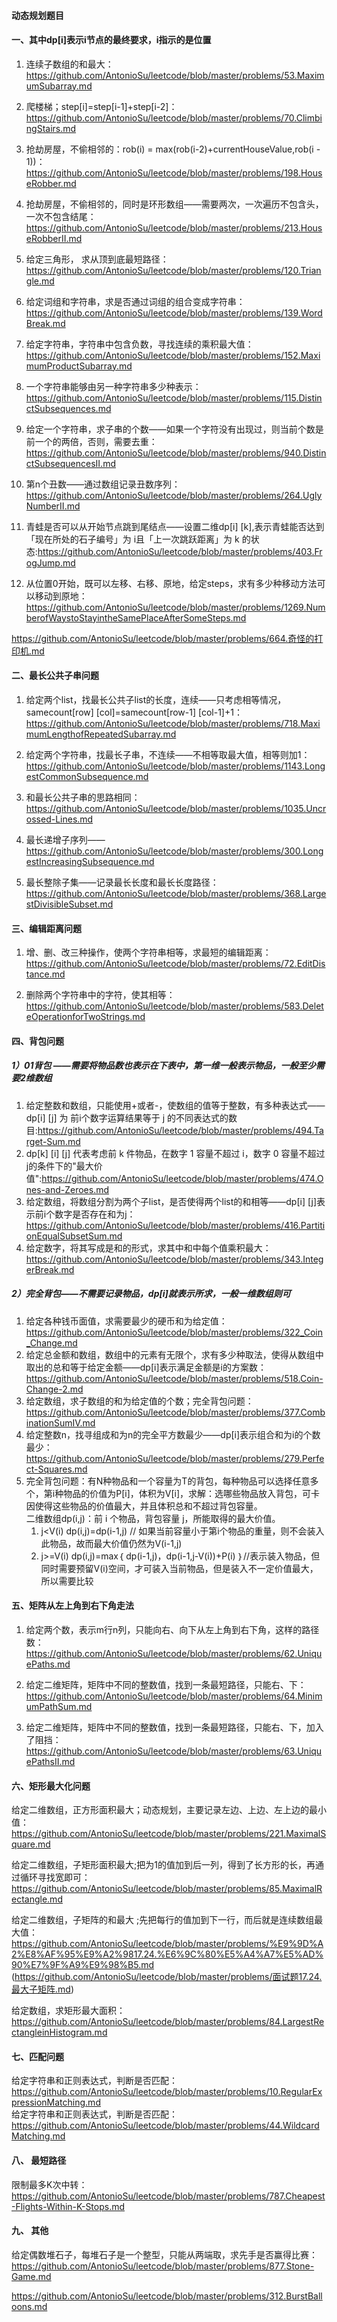#### **动态规划题目**

#### **一、其中dp[i]表示i节点的最终要求，i指示的是位置**  

1. 连续子数组的和最大：https://github.com/AntonioSu/leetcode/blob/master/problems/53.MaximumSubarray.md  

2. 爬楼梯；step[i]=step[i-1]+step[i-2]：https://github.com/AntonioSu/leetcode/blob/master/problems/70.ClimbingStairs.md  

3. 抢劫房屋，不偷相邻的：rob(i) = max(rob(i-2)+currentHouseValue,rob(i - 1))：https://github.com/AntonioSu/leetcode/blob/master/problems/198.HouseRobber.md  

4. 抢劫房屋，不偷相邻的，同时是环形数组——需要两次，一次遍历不包含头，一次不包含结尾：https://github.com/AntonioSu/leetcode/blob/master/problems/213.HouseRobberII.md

5. 给定三角形， 求从顶到底最短路径：https://github.com/AntonioSu/leetcode/blob/master/problems/120.Triangle.md 

6. 给定词组和字符串，求是否通过词组的组合变成字符串：https://github.com/AntonioSu/leetcode/blob/master/problems/139.WordBreak.md 

7. 给定字符串，字符串中包含负数，寻找连续的乘积最大值：https://github.com/AntonioSu/leetcode/blob/master/problems/152.MaximumProductSubarray.md 

8. 一个字符串能够由另一种字符串多少种表示：https://github.com/AntonioSu/leetcode/blob/master/problems/115.DistinctSubsequences.md

9. 给定一个字符串，求子串的个数——如果一个字符没有出现过，则当前个数是前一个的两倍，否则，需要去重：https://github.com/AntonioSu/leetcode/blob/master/problems/940.DistinctSubsequencesII.md

10. 第n个丑数——通过数组记录丑数序列：https://github.com/AntonioSu/leetcode/blob/master/problems/264.UglyNumberII.md

11. 青蛙是否可以从开始节点跳到尾结点——设置二维dp[i] [k],表示青蛙能否达到「现在所处的石子编号」为 i且「上一次跳跃距离」为 k 的状态:https://github.com/AntonioSu/leetcode/blob/master/problems/403.FrogJump.md

12. 从位置0开始，既可以左移、右移、原地，给定steps，求有多少种移动方法可以移动到原地：https://github.com/AntonioSu/leetcode/blob/master/problems/1269.NumberofWaystoStayintheSamePlaceAfterSomeSteps.md

https://github.com/AntonioSu/leetcode/blob/master/problems/664.奇怪的打印机.md



#### 二、最长公共子串问题

1. 给定两个list，找最长公共子list的长度，连续——只考虑相等情况，samecount[row] [col]=samecount[row-1] [col-1]+1：https://github.com/AntonioSu/leetcode/blob/master/problems/718.MaximumLengthofRepeatedSubarray.md  

2. 给定两个字符串，找最长子串，不连续——不相等取最大值，相等则加1：https://github.com/AntonioSu/leetcode/blob/master/problems/1143.LongestCommonSubsequence.md

3. 和最长公共子串的思路相同：https://github.com/AntonioSu/leetcode/blob/master/problems/1035.Uncrossed-Lines.md

4. 最长递增子序列——https://github.com/AntonioSu/leetcode/blob/master/problems/300.LongestIncreasingSubsequence.md

5. 最长整除子集——记录最长长度和最长长度路径：https://github.com/AntonioSu/leetcode/blob/master/problems/368.LargestDivisibleSubset.md



#### 三、编辑距离问题

1. 增、删、改三种操作，使两个字符串相等，求最短的编辑距离：https://github.com/AntonioSu/leetcode/blob/master/problems/72.EditDistance.md  

2. 删除两个字符串中的字符，使其相等：https://github.com/AntonioSu/leetcode/blob/master/problems/583.DeleteOperationforTwoStrings.md   



#### 四、背包问题

##### 1）01背包 ——需要将物品数也表示在下表中，第一维一般表示物品，一般至少需要2维数组

1. 给定整数和数组，只能使用+或者-，使数组的值等于整数，有多种表达式——dp[i] [j] 为 前i个数字运算结果等于 j 的不同表达式的数目:https://github.com/AntonioSu/leetcode/blob/master/problems/494.Target-Sum.md
2. dp[k] [i] [j] 代表考虑前 k 件物品，在数字 1 容量不超过 i，数字 0 容量不超过 j的条件下的"最大价值":https://github.com/AntonioSu/leetcode/blob/master/problems/474.Ones-and-Zeroes.md
3. 给定数组，将数组分割为两个子list，是否使得两个list的和相等——dp[i] [j]表示前i个数字是否存在和为j：https://github.com/AntonioSu/leetcode/blob/master/problems/416.PartitionEqualSubsetSum.md
4. 给定数字，将其写成是和的形式，求其中和中每个值乘积最大：https://github.com/AntonioSu/leetcode/blob/master/problems/343.IntegerBreak.md 



##### 2）完全背包——不需要记录物品，dp[i]就表示所求，一般一维数组则可

1. 给定各种钱币面值，求需要最少的硬币和为给定值：https://github.com/AntonioSu/leetcode/blob/master/problems/322_Coin_Change.md  
2. 给定总金额和数组，数组中的元素有无限个，求有多少种取法，使得从数组中取出的总和等于给定金额——dp[i]表示满足金额是i的方案数：https://github.com/AntonioSu/leetcode/blob/master/problems/518.Coin-Change-2.md
3. 给定数组，求子数组的和为给定值的个数；完全背包问题：https://github.com/AntonioSu/leetcode/blob/master/problems/377.CombinationSumIV.md  
4. 给定整数n，找寻组成和为n的完全平方数最少——dp[i]表示组合和为i的个数最少：https://github.com/AntonioSu/leetcode/blob/master/problems/279.Perfect-Squares.md
5. 完全背包问题：有N种物品和一个容量为T的背包，每种物品可以选择任意多个，第i种物品的价值为P[i]，体积为V[i]，求解：选哪些物品放入背包，可卡因使得这些物品的价值最大，并且体积总和不超过背包容量。  
   二维数组dp(i,j)：前 i 个物品，背包容量 j，所能取得的最大价值。  
   1) j<V(i)      dp(i,j)=dp(i-1,j)  // 如果当前容量小于第i个物品的重量，则不会装入此物品，故而最大价值仍然为V(i-1,j)  
   2) j>=V(i)     dp(i,j)=max｛ dp(i-1,j)，dp(i-1,j-V(i))+P(i) ｝//表示装入物品，但同时需要预留V(i)空间，才可装入当前物品，但是装入不一定价值最大，所以需要比较 



#### 五、矩阵从左上角到右下角走法 

1. 给定两个数，表示m行n列，只能向右、向下从左上角到右下角，这样的路径数：https://github.com/AntonioSu/leetcode/blob/master/problems/62.UniquePaths.md  

2. 给定二维矩阵，矩阵中不同的整数值，找到一条最短路径，只能右、下：https://github.com/AntonioSu/leetcode/blob/master/problems/64.MinimumPathSum.md   

3. 给定二维矩阵，矩阵中不同的整数值，找到一条最短路径，只能右、下，加入了阻挡：https://github.com/AntonioSu/leetcode/blob/master/problems/63.UniquePathsII.md



#### 六、矩形最大化问题 

给定二维数组，正方形面积最大；动态规划，主要记录左边、上边、左上边的最小值：https://github.com/AntonioSu/leetcode/blob/master/problems/221.MaximalSquare.md  

给定二维数组，子矩形面积最大;把为1的值加到后一列，得到了长方形的长，再通过循环寻找宽即可：https://github.com/AntonioSu/leetcode/blob/master/problems/85.MaximalRectangle.md  

给定二维数组，子矩阵的和最大 ;先把每行的值加到下一行，而后就是连续数组最大值：https://github.com/AntonioSu/leetcode/blob/master/problems/%E9%9D%A2%E8%AF%95%E9%A2%9817.24.%E6%9C%80%E5%A4%A7%E5%AD%90%E7%9F%A9%E9%98%B5.md (https://github.com/AntonioSu/leetcode/blob/master/problems/面试题17.24.最大子矩阵.md)  

给定数组，求矩形最大面积：https://github.com/AntonioSu/leetcode/blob/master/problems/84.LargestRectangleinHistogram.md







#### 七、匹配问题

给定字符串和正则表达式，判断是否匹配：https://github.com/AntonioSu/leetcode/blob/master/problems/10.RegularExpressionMatching.md    
给定字符串和正则表达式，判断是否匹配：https://github.com/AntonioSu/leetcode/blob/master/problems/44.WildcardMatching.md 


#### 八、 最短路径

限制最多K次中转：https://github.com/AntonioSu/leetcode/blob/master/problems/787.Cheapest-Flights-Within-K-Stops.md

#### 九、 其他

给定偶数堆石子，每堆石子是一个整型，只能从两端取，求先手是否赢得比赛：https://github.com/AntonioSu/leetcode/blob/master/problems/877.Stone-Game.md

https://github.com/AntonioSu/leetcode/blob/master/problems/312.BurstBalloons.md 


